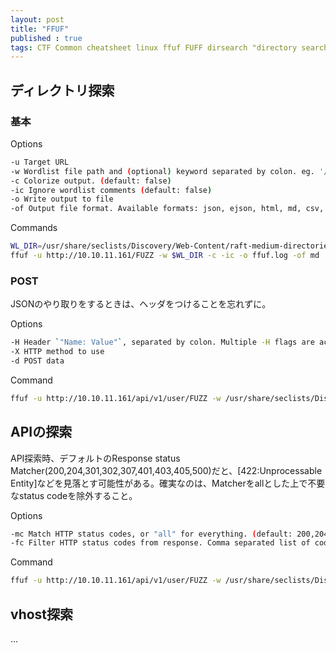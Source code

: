 ```yaml
---
layout: post
title: "FFUF"
published : true
tags: CTF Common cheatsheet linux ffuf FUFF dirsearch "directory search"
---
```

## ディレクトリ探索
### 基本
Options
```sh
-u Target URL
-w Wordlist file path and (optional) keyword separated by colon. eg. '/path/to/wordlist:KEYWORD'
-c Colorize output. (default: false)
-ic Ignore wordlist comments (default: false)
-o Write output to file
-of Output file format. Available formats: json, ejson, html, md, csv, ecsv (or, 'all' for all formats) (default: json)
```
Commands
```sh
WL_DIR=/usr/share/seclists/Discovery/Web-Content/raft-medium-directories.txt
ffuf -u http://10.10.11.161/FUZZ -w $WL_DIR -c -ic -o ffuf.log -of md
```

### POST
JSONのやり取りをするときは、ヘッダをつけることを忘れずに。


Options
```sh
-H Header `"Name: Value"`, separated by colon. Multiple -H flags are accepted.
-X HTTP method to use
-d POST data
```
Command
```sh
ffuf -u http://10.10.11.161/api/v1/user/FUZZ -w /usr/share/seclists/Discovery/Web-Content/raft-medium-directories.txt -c -ic -X POST -H 'Content-Type: application/json' -d '{"username":"admin","password":"P@ssw0rd"}'
```

## APIの探索
API探索時、デフォルトのResponse status Matcher(200,204,301,302,307,401,403,405,500)だと、[422:Unprocessable Entity]などを見落とす可能性がある。確実なのは、Matcherをallとした上で不要なstatus codeを除外すること。

Options
```sh
-mc Match HTTP status codes, or "all" for everything. (default: 200,204,301,302,307,401,403,405,500)
-fc Filter HTTP status codes from response. Comma separated list of codes and ranges
```
Command
```sh
ffuf -u http://10.10.11.161/api/v1/user/FUZZ -w /usr/share/seclists/Discovery/Web-Content/raft-medium-directories.txt -c -ic -X POST -mc all -fc 405
```

## vhost探索
...
